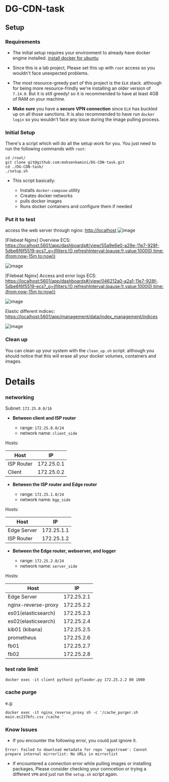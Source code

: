 # DG-CDN-task

## Setup

### Requirements
- The initial setup requires your environment to already have docker engine installed. [install docker for ubuntu](https://docs.docker.com/engine/install/ubuntu/)

- Since this is a lab project, Please set this up with `root` access so you wouldn't face unexpected problems.

- The most resource-greedy part of this project is the `ELK` stack. although for being more resource-frindly we're installing an older version of `7.14.0`. But it is still greedy! so it is recommended to have at least 4GB of RAM on your machine.

- **Make sure** you have a **secure VPN connection** since `ELK` has buckled up on all those sanctions. It is also recommended to have run `docker login` so you wouldn't face any issue during the image pulling process.


### Initial Setup

There's a script which will do all the setup work for you.
You just need to run the following commands with `root`:

~~~
cd /root/
git clone git@github.com:mohsenkamini/DG-CDN-task.git
cd ./DG-CDN-task/
./setup.sh
~~~

- This script basically:

  - Installs `docker-compsoe` utility 
  - Creates docker networks
  - pulls docker images
  - Runs docker containers and configure them if needed

### Put it to test

access the web server through nginx: [http://localhost](http://localhost)
![image](https://user-images.githubusercontent.com/77579794/183503350-945c9198-840d-45d9-bffb-bd56d20d0688.png)



[Filebeat Nginx] Overview ECS: [https://localhost:5601/app/dashboards#/view/55a9e6e0-a29e-11e7-928f-5dbe6f6f5519-ecs?_g=(filters:!(),refreshInterval:(pause:!t,value:10000),time:(from:now-15m,to:now))](https://localhost:5601/app/dashboards#/view/55a9e6e0-a29e-11e7-928f-5dbe6f6f5519-ecs?_g=(filters:!(),refreshInterval:(pause:!t,value:10000),time:(from:now-15m,to:now)))

![image](https://user-images.githubusercontent.com/77579794/183501571-ef856e77-5192-4e19-99cd-18163db5e769.png)


[Filebeat Nginx] Access and error logs ECS: [https://localhost:5601/app/dashboards#/view/046212a0-a2a1-11e7-928f-5dbe6f6f5519-ecs?_g=(filters:!(),refreshInterval:(pause:!t,value:10000),time:(from:now-15m,to:now))](https://localhost:5601/app/dashboards#/view/046212a0-a2a1-11e7-928f-5dbe6f6f5519-ecs?_g=(filters:!(),refreshInterval:(pause:!t,value:10000),time:(from:now-15m,to:now)))

![image](https://user-images.githubusercontent.com/77579794/183501659-766a6585-2793-4e09-81d0-5048779c39e5.png)




Elastic different indicec: [https://localhost:5601/app/management/data/index_management/indices](https://localhost:5601/app/management/data/index_management/indices)

![image](https://user-images.githubusercontent.com/77579794/183501454-3a9fb944-3e6c-4f0d-9da8-3be9e28ca33f.png)


### Clean up

You can clean up your system with the `clean_up.sh` script. although you should notice that this will erase all your docker volumes, containers and images.


# Details

### networking 

Subnet: `172.25.0.0/16`

- **Between client and ISP router**

  - range: `172.25.0.0/24`
  - network name: `client_side`

Hosts:

| Host | IP |
|---|---|
| ISP Router | 172.25.0.1 |
| Client | 172.25.0.2 |


- **Between the ISP router and Edge router**

  - range: `172.25.1.0/24`
  - network name: `bgp_side`

Hosts:

| Host | IP |
|---|---|
| Edge Server | 172.25.1.1 |
| ISP Router | 172.25.1.2 |



- **Between the Edge router, webserver, and logger**


  - range: `172.25.2.0/24`
  - network name: `server_side`

Hosts:

| Host | IP |
|---|---|
| Edge Server | 172.25.2.1 |
| nginx-reverse-proxy | 172.25.2.2 |
| es01(elasticsearch) | 172.25.2.3 |
| es02(elasticsearch) | 172.25.2.4 |
| kib01 (kibana) | 172.25.2.5 |
| prometheus | 172.25.2.6 |
| fb01 | 172.25.2.7 |
| fb02 | 172.25.2.8 |


### test rate limit

~~~
docker exec -it client python3 pyflooder.py 172.25.2.2 80 1000
~~~

### cache purge

e.g:
~~~
docker exec -it nginx_reverse_proxy sh -c '/cache_purger.sh main.ec237bfc.css /cache '
~~~


### Know Issues

- If you encounter the following error, you could just ignore it.
~~~
Error: Failed to download metadata for repo 'appstream': Cannot prepare internal mirrorlist: No URLs in mirrorlist
~~~

- If encountered a connection error while pulling images or installing packages, Please consider checking your conncetion or trying a different `VPN` and just run the `setup.sh` script again.

